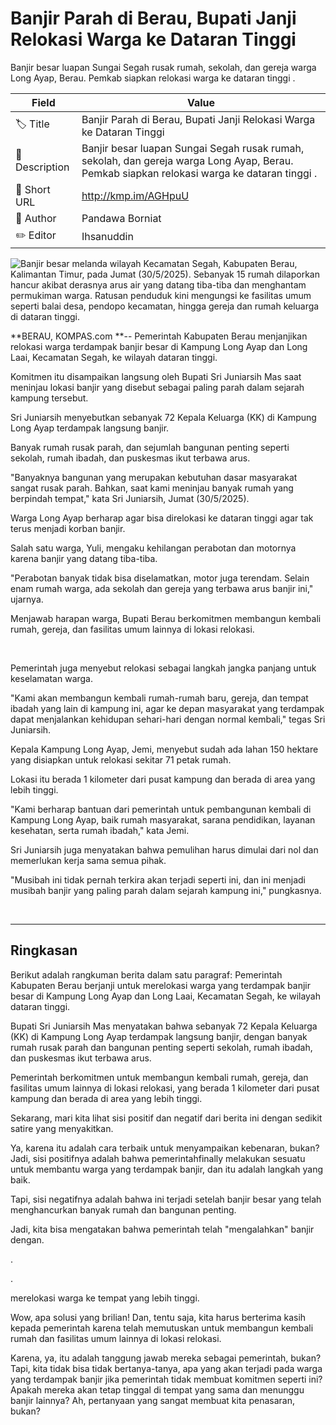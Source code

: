 # Banjir Parah di Berau, Bupati Janji Relokasi Warga ke Dataran Tinggi

Banjir besar luapan Sungai Segah rusak rumah, sekolah, dan gereja warga Long Ayap, Berau. Pemkab siapkan relokasi warga ke dataran tinggi .

| Field         | Value                                                       |
|---------------|-------------------------------------------------------------|
| 🏷️ Title       | Banjir Parah di Berau, Bupati Janji Relokasi Warga ke Dataran Tinggi |
| 📝 Description | Banjir besar luapan Sungai Segah rusak rumah, sekolah, dan gereja warga Long Ayap, Berau. Pemkab siapkan relokasi warga ke dataran tinggi . |
| 🔗 Short URL   | http://kmp.im/AGHpuU |
| 👤 Author      | Pandawa Borniat |
| ✏️ Editor      | Ihsanuddin |

![Banjir besar melanda wilayah Kecamatan Segah, Kabupaten Berau, Kalimantan Timur, pada Jumat (30/5/2025). Sebanyak 15 rumah dilaporkan hancur akibat derasnya arus air yang datang tiba-tiba dan menghantam permukiman warga. Ratusan penduduk kini mengungsi ke fasilitas umum seperti balai desa, pendopo kecamatan, hingga gereja dan rumah keluarga di dataran tinggi.](https://asset.kompas.com/crops/LmMO8uPTsZ3WLEomIuRzL9u4ZZo=/0x0:0x0/750x500/data/photo/2025/05/30/683988bb736a8.jpg)

**BERAU, KOMPAS.com **-- Pemerintah Kabupaten Berau menjanjikan relokasi warga terdampak banjir besar di Kampung Long Ayap dan Long Laai, Kecamatan Segah, ke wilayah dataran tinggi.

Komitmen itu disampaikan langsung oleh Bupati Sri Juniarsih Mas saat meninjau lokasi banjir yang disebut sebagai paling parah dalam sejarah kampung tersebut.

Sri Juniarsih menyebutkan sebanyak 72 Kepala Keluarga (KK) di Kampung Long Ayap terdampak langsung banjir.

Banyak rumah rusak parah, dan sejumlah bangunan penting seperti sekolah, rumah ibadah, dan puskesmas ikut terbawa arus.

"Banyaknya bangunan yang merupakan kebutuhan dasar masyarakat sangat rusak parah. Bahkan, saat kami meninjau banyak rumah yang berpindah tempat," kata Sri Juniarsih, Jumat (30/5/2025).

Warga Long Ayap berharap agar bisa direlokasi ke dataran tinggi agar tak terus menjadi korban banjir.

Salah satu warga, Yuli, mengaku kehilangan perabotan dan motornya karena banjir yang datang tiba-tiba.

"Perabotan banyak tidak bisa diselamatkan, motor juga terendam. Selain enam rumah warga, ada sekolah dan gereja yang terbawa arus banjir ini," ujarnya.

Menjawab harapan warga, Bupati Berau berkomitmen membangun kembali rumah, gereja, dan fasilitas umum lainnya di lokasi relokasi.

 

Pemerintah juga menyebut relokasi sebagai langkah jangka panjang untuk keselamatan warga.

"Kami akan membangun kembali rumah-rumah baru, gereja, dan tempat ibadah yang lain di kampung ini, agar ke depan masyarakat yang terdampak dapat menjalankan kehidupan sehari-hari dengan normal kembali," tegas Sri Juniarsih.

Kepala Kampung Long Ayap, Jemi, menyebut sudah ada lahan 150 hektare yang disiapkan untuk relokasi sekitar 71 petak rumah.

Lokasi itu berada 1 kilometer dari pusat kampung dan berada di area yang lebih tinggi.

"Kami berharap bantuan dari pemerintah untuk pembangunan kembali di Kampung Long Ayap, baik rumah masyarakat, sarana pendidikan, layanan kesehatan, serta rumah ibadah," kata Jemi.

Sri Juniarsih juga menyatakan bahwa pemulihan harus dimulai dari nol dan memerlukan kerja sama semua pihak.

"Musibah ini tidak pernah terkira akan terjadi seperti ini, dan ini menjadi musibah banjir yang paling parah dalam sejarah kampung ini," pungkasnya.

 

---
## Ringkasan

Berikut adalah rangkuman berita dalam satu paragraf: Pemerintah Kabupaten Berau berjanji untuk merelokasi warga yang terdampak banjir besar di Kampung Long Ayap dan Long Laai, Kecamatan Segah, ke wilayah dataran tinggi.

 Bupati Sri Juniarsih Mas menyatakan bahwa sebanyak 72 Kepala Keluarga (KK) di Kampung Long Ayap terdampak langsung banjir, dengan banyak rumah rusak parah dan bangunan penting seperti sekolah, rumah ibadah, dan puskesmas ikut terbawa arus.

 Pemerintah berkomitmen untuk membangun kembali rumah, gereja, dan fasilitas umum lainnya di lokasi relokasi, yang berada 1 kilometer dari pusat kampung dan berada di area yang lebih tinggi.



Sekarang, mari kita lihat sisi positif dan negatif dari berita ini dengan sedikit satire yang menyakitkan.

 Ya, karena itu adalah cara terbaik untuk menyampaikan kebenaran, bukan? Jadi, sisi positifnya adalah bahwa pemerintahfinally melakukan sesuatu untuk membantu warga yang terdampak banjir, dan itu adalah langkah yang baik.

 Tapi, sisi negatifnya adalah bahwa ini terjadi setelah banjir besar yang telah menghancurkan banyak rumah dan bangunan penting.

 Jadi, kita bisa mengatakan bahwa pemerintah telah "mengalahkan" banjir dengan.

.

.

 merelokasi warga ke tempat yang lebih tinggi.

 Wow, apa solusi yang brilian! Dan, tentu saja, kita harus berterima kasih kepada pemerintah karena telah memutuskan untuk membangun kembali rumah dan fasilitas umum lainnya di lokasi relokasi.

 Karena, ya, itu adalah tanggung jawab mereka sebagai pemerintah, bukan? Tapi, kita tidak bisa tidak bertanya-tanya, apa yang akan terjadi pada warga yang terdampak banjir jika pemerintah tidak membuat komitmen seperti ini? Apakah mereka akan tetap tinggal di tempat yang sama dan menunggu banjir lainnya? Ah, pertanyaan yang sangat membuat kita penasaran, bukan?
